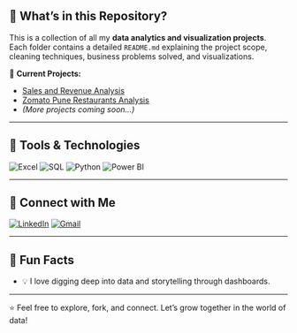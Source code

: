 
## 📂 What’s in this Repository?

This is a collection of all my **data analytics and visualization projects**.  
Each folder contains a detailed `README.md` explaining the project scope, cleaning techniques, business problems solved, and visualizations.

📁 **Current Projects:**
- [Sales and Revenue Analysis](https://github.com/hello-aditi/power-bi-dashboards/tree/main/Sales%20and%20Revenue%20Analyisis)
- [Zomato Pune Restaurants Analysis](https://github.com/hello-aditi/power-bi-dashboards/tree/main/Zomato%20Pune%20Restaurant%20Analysis)
- *(More projects coming soon...)*

---

## 💼 Tools & Technologies
![Excel](https://img.shields.io/badge/Excel-217346?style=for-the-badge&logo=microsoft-excel&logoColor=white)
![SQL](https://img.shields.io/badge/SQL-003B57?style=for-the-badge&logo=postgresql&logoColor=white)
![Python](https://img.shields.io/badge/Python-FFD43B?style=for-the-badge&logo=python&logoColor=blue)
![Power BI](https://img.shields.io/badge/Power%20BI-F2C811?style=for-the-badge&logo=powerbi&logoColor=black)

---

## 🔗 Connect with Me

[![LinkedIn](https://img.shields.io/badge/LinkedIn-blue?style=for-the-badge&logo=linkedin)](https://www.linkedin.com/in/your-link/)
[![Gmail](https://img.shields.io/badge/Gmail-D14836?style=for-the-badge&logo=gmail&logoColor=white)](mailto:your.email@gmail.com)

---

## 🌱 Fun Facts
- 💡 I love digging deep into data and storytelling through dashboards.

---

⭐ Feel free to explore, fork, and connect. Let’s grow together in the world of data!
